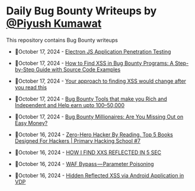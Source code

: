 # Daily Bug Bounty Writeups by [@Piyush Kumawat](https://twitter.com/piyush_supiy) 
This repository contains Bug Bounty writeups

<!-- BLOG-POST-LIST:START -->
 - 💯October 17, 2024 - [Electron JS Application Penetration Testing](https://infosecwriteups.com/electron-js-application-penetration-testing-b0809af324f6?source=rss------bug_bounty-5) 

 - 💯October 17, 2024 - [How to Find XSS in Bug Bounty Programs: A Step-by-Step Guide with Source Code Examples](https://medium.com/@shaikhminhaz1975/how-to-find-xss-in-bug-bounty-programs-a-step-by-step-guide-with-source-code-examples-804e4b8a225d?source=rss------bug_bounty-5) 

 - 💯October 17, 2024 - [Your approach to finding XSS would change after you read this](https://medium.com/@nireshpandian19/your-approach-to-finding-xss-would-change-after-you-read-this-8292fcafefc1?source=rss------bug_bounty-5) 

 - 💯October 17, 2024 - [Bug Bounty Tools that make you Rich and Independent and Help earn upto $100–$50,000](https://medium.com/@anandrishav2228/bug-bounty-tools-that-make-you-rich-and-independent-and-help-earn-upto-100-50-000-eddc92485bae?source=rss------bug_bounty-5) 

 - 💯October 17, 2024 - [Bug Bounty Millionaires: Are You Missing Out on Easy Money?](https://medium.com/@paritoshblogs/bug-bounty-millionaires-are-you-missing-out-on-easy-money-e5b10a9e2cc1?source=rss------bug_bounty-5) 

 - 💯October 16, 2024 - [Zero-Hero Hacker By Reading. Top 5 Books Designed For Hackers | Primary Hacking School #7](https://medium.com/@nnface/zero-hero-hacker-by-reading-top-5-books-designed-for-hackers-primary-hacking-school-7-559618b200b3?source=rss------bug_bounty-5) 

 - 💯October 16, 2024 - [HOW I FIND XXS REFLECTED IN 5 SEC](https://medium.com/@mr.matrex00.7/xxxs-reflected-in-external-programme-1d234bd3b3c3?source=rss------bug_bounty-5) 

 - 💯October 16, 2024 - [WAF Bypass — Parameter Poisoning](https://medium.com/@unrealdenis2020/waf-bypass-parameter-poisoning-21ad6e0db83c?source=rss------bug_bounty-5) 

 - 💯October 16, 2024 - [Hidden Reflected XSS via Android Application in VDP](https://cyb3rc4t.medium.com/hidden-reflected-xss-via-android-application-in-vdp-68f4210196f1?source=rss------bug_bounty-5) 
<!-- BLOG-POST-LIST:END -->
